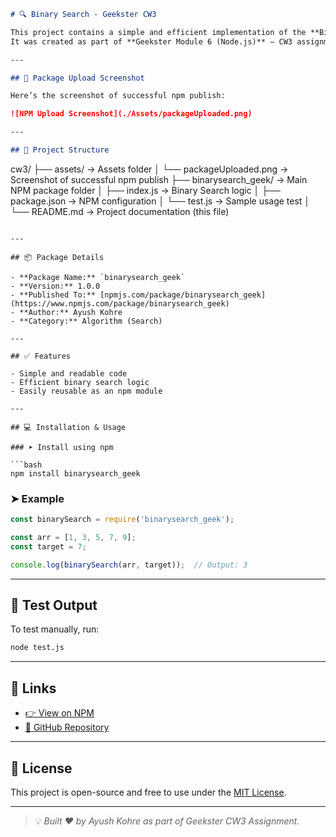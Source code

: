 ```markdown
# 🔍 Binary Search - Geekster CW3

This project contains a simple and efficient implementation of the **Binary Search algorithm** in JavaScript.  
It was created as part of **Geekster Module 6 (Node.js)** – CW3 assignment.

---

## 📸 Package Upload Screenshot

Here’s the screenshot of successful npm publish:

![NPM Upload Screenshot](./Assets/packageUploaded.png)

---

## 📁 Project Structure

```

cw3/
├── assets/                 → Assets folder
│   └── packageUploaded.png  → Screenshot of successful npm publish
├── binarysearch_geek/      → Main NPM package folder
│   ├── index.js            → Binary Search logic
│   ├── package.json        → NPM configuration
│   └── test.js             → Sample usage test
│   
└── README.md           → Project documentation (this file)

````

---

## 📦 Package Details

- **Package Name:** `binarysearch_geek`
- **Version:** 1.0.0
- **Published To:** [npmjs.com/package/binarysearch_geek](https://www.npmjs.com/package/binarysearch_geek)
- **Author:** Ayush Kohre
- **Category:** Algorithm (Search)

---

## ✅ Features

- Simple and readable code
- Efficient binary search logic
- Easily reusable as an npm module

---

## 💻 Installation & Usage

### ➤ Install using npm

```bash
npm install binarysearch_geek
````

### ➤ Example

```js
const binarySearch = require('binarysearch_geek');

const arr = [1, 3, 5, 7, 9];
const target = 7;

console.log(binarySearch(arr, target));  // Output: 3
```

---

## 🧪 Test Output

To test manually, run:

```bash
node test.js
```

---

## 🔗 Links

* [👉 View on NPM](https://www.npmjs.com/package/binarysearch_geek)
* [📁 GitHub Repository](https://github.com/your-github-username/binarysearch_geek)

---

## 📌 License

This project is open-source and free to use under the [MIT License](https://opensource.org/licenses/MIT).

---

> 💡 *Built ❤️ by Ayush Kohre as part of Geekster CW3 Assignment.*

